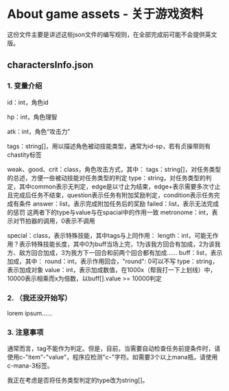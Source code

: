 # About game assets - 关于游戏资料

这份文件主要是讲述这些json文件的编写规则，在全部完成前可能不会提供英文版。

## charactersInfo.json

### 1. 变量介绍

id：int，角色id

hp：int，角色理智

atk：int，角色“攻击力”

tags：string[]，用以描述角色被动技能类型，通常为id-sp，若有贞操带则有chastity标签

weak、good、crit：class，角色攻击方式，其中：
tags：string[]，对任务类型的总述，方便一些被动技能对任务类型的判定
type：string，对任务类型的判定，其中common表示无判定，edge是以寸止为结束，edge+表示需要多次寸止且完成后任务不结束，question表示任务有附加奖励判定，condition表示任务完成有条件
answer：list，表示完成附加任务后的奖励
failed：list，表示无法完成的惩罚
这两者下的type与value与在spacial中的作用一致
metronome：int，表示对节拍器的调用，0表示不调用

special：class，表示特殊技能，其中tags与上同作用：
length：int，可能无作用？表示特殊技能长度，其中0为buff当场上完，1为该我方回合有加成，2为该我方、敌方回合加成，3为我方下一回合和前两个回合都有加成……
buff：list，表示加成，其中：
round：int，表示作用回合，"round": 0可以不写
type：string，表示加成对象
value：int，表示加成数值，在1000x（帮我打一下上划线）中，10000表示相乘而x为倍数，以buff[].value >= 10000判定

### 2. （我还没开始写）

lorem ipsum......

### 3. 注意事项

通常而言，tag不能作为判定。但是，目前，当需要自动检查任务前提条件时，请使用c-"item"-"value"，程序应检测"c-"字符。如需要3个以上mana瓶，请使用c-mana-3标签。

我正在考虑是否将任务类型判定的type改为string[]。


